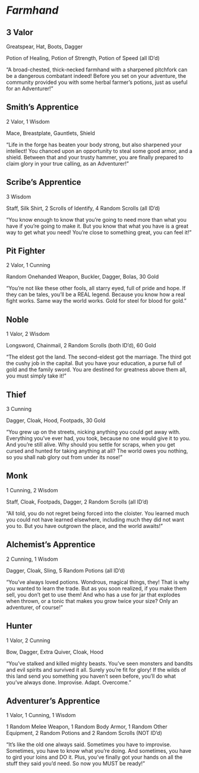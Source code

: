 # *Farmhand*

## **3 Valor**

Greatspear, Hat, Boots, Dagger

Potion of Healing, Potion of Strength, Potion of Speed (all ID’d)

“A broad-chested, thick-necked farmhand with a sharpened pitchfork can be a dangerous combatant indeed! Before you set on your adventure, the community provided you with some herbal farmer’s potions, just as useful for an Adventurer!”

## **Smith’s Apprentice**

2 Valor, 1 Wisdom

Mace, Breastplate, Gauntlets, Shield

“Life in the forge has beaten your body strong, but also sharpened your intellect! You chanced upon an opportunity to steal some good armor, and a shield. Between that and your trusty hammer, you are finally prepared to claim glory in your true calling, as an Adventurer!”

## **Scribe’s Apprentice**

3 Wisdom

Staff, Silk Shirt, 2 Scrolls of Identify, 4 Random Scrolls (all ID’d)

“You know enough to know that you’re going to need more than what you have if you’re going to make it. But you know that what you have is a great way to get what you need! You’re close to something great, you can feel it!”

## **Pit Fighter**

2 Valor, 1 Cunning

Random Onehanded Weapon, Buckler, Dagger, Bolas, 30 Gold

“You’re not like these other fools, all starry eyed, full of pride and hope. If they can be tales, you’ll be a REAL legend. Because you know how a real fight works. Same way the world works. Gold for steel for blood for gold.”

## **Noble**

1 Valor, 2 Wisdom

Longsword, Chainmail, 2 Random Scrolls (both ID’d), 60 Gold

“The eldest got the land. The second-eldest got the marriage. The third got the cushy job in the capital. But you have your education, a purse full of gold and the family sword. You are destined for greatness above them all, you must simply take it!”

## **Thief**

3 Cunning

Dagger, Cloak, Hood, Footpads, 30 Gold

“You grew up on the streets, nicking anything you could get away with. Everything you’ve ever had, you took, because no one would give it to you. And you’re still alive. Why should you settle for scraps, when you get cursed and hunted for taking anything at all? The world owes you nothing, so you shall nab glory out from under its nose!”

## **Monk**

1 Cunning, 2 Wisdom

Staff, Cloak, Footpads, Dagger, 2 Random Scrolls (all ID’d)

“All told, you do not regret being forced into the cloister. You learned much you could not have learned elsewhere, including much they did not want you to. But you have outgrown the place, and the world awaits!”

## **Alchemist’s Apprentice**

2 Cunning, 1 Wisdom

Dagger, Cloak, Sling, 5 Random Potions (all ID’d)

“You’ve always loved potions. Wondrous, magical things, they! That is why you wanted to learn the trade. But as you soon realized, if you make them sell, you don’t get to use them! And who has a use for jar that explodes when thrown, or a tonic that makes you grow twice your size? Only an adventurer, of course!”

## **Hunter**

1 Valor, 2 Cunning

Bow, Dagger, Extra Quiver, Cloak, Hood

“You’ve stalked and killed mighty beasts. You’ve seen monsters and bandits and evil spirits and survived it all. Surely you’re fit for glory! If the wilds of this land send you something you haven’t seen before, you’ll do what you’ve always done. Improvise. Adapt. Overcome.”

## **Adventurer’s Apprentice**

1 Valor, 1 Cunning, 1 Wisdom

1 Random Melee Weapon, 1 Random Body Armor, 1 Random Other Equipment, 2 Random Potions and 2 Random Scrolls (NOT ID’d)

“It’s like the old one always said. Sometimes you have to improvise. Sometimes, you have to know what you’re doing. And sometimes, you have to gird your loins and DO it. Plus, you’ve finally got your hands on all the stuff they said you’d need. So now you MUST be ready!”